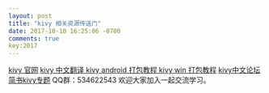 ```yaml
---
layout: post
title: "kivy 相关资源传送门"
date: 2017-10-10 16:25:06 -0700
comments: true
key:2017
---
```

[kivy 官网](https://kivy.org/#home)
[kivy 中文翻译 ](https://github.com/Kivy-CN/Kivy-CN)
[kivy android 打包教程 ](https://github.com/nkiiiiid/kivy-apk)
[kivy win 打包教程](https://github.com/nkiiiiid/kivy-exe)
[kivy中文论坛 ](http://kivy.club/forum.php)
[简书kivy专题](http://www.jianshu.com/c/f990f02e26d4)
QQ群：534622543
欢迎大家加入一起交流学习。